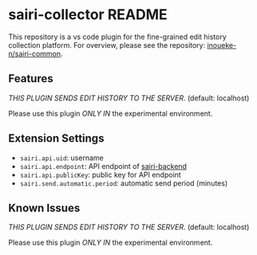 # sairi-collector README

This repository is a vs code plugin for the fine-grained edit history collection platform.
For overview, please see the repository: [inoueke-n/sairi-common](https://github.com/inoueke-n/sairi-common).

## Features

*THIS PLUGIN SENDS EDIT HISTORY TO THE SERVER*. (default: localhost)

Please use this plugin *ONLY IN* the experimental environment.

## Extension Settings

* `sairi.api.uid`: username
* `sairi.api.endpoint`: API endpoint of [sairi-backend](https://github.com/inoueke-n/sairi-backend)
* `sairi.api.publicKey`: public key for API endpoint
* `sairi.send.automatic.period`: automatic send period (minutes)

## Known Issues

*THIS PLUGIN SENDS EDIT HISTORY TO THE SERVER*. (default: localhost)

Please use this plugin *ONLY IN* the experimental environment.
